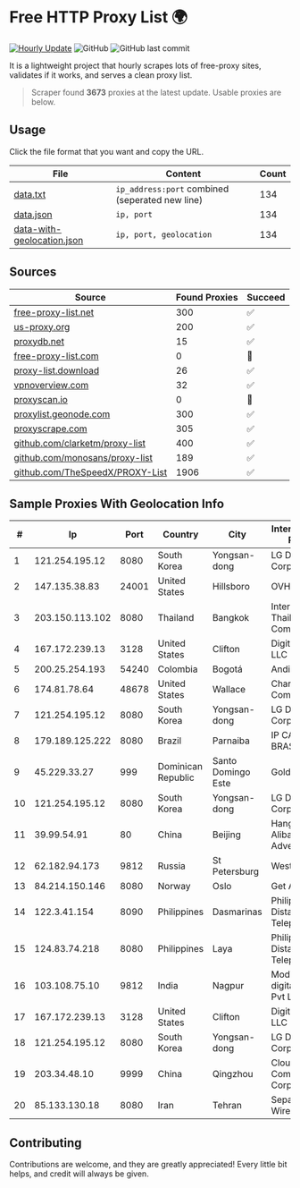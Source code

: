 
# Free HTTP Proxy List 🌍

[![Hourly Update](https://github.com/mertguvencli/http-proxy-list/actions/workflows/main.yml/badge.svg?branch=main)](https://github.com/mertguvencli/http-proxy-list/actions/workflows/main.yml)
![GitHub](https://img.shields.io/github/license/mertguvencli/http-proxy-list)
![GitHub last commit](https://img.shields.io/github/last-commit/mertguvencli/http-proxy-list)

It is a lightweight project that hourly scrapes lots of free-proxy sites, validates if it works, and serves a clean proxy list.


> Scraper found **3673** proxies at the latest update. Usable proxies are below.

## Usage

Click the file format that you want and copy the URL.


|File|Content|Count|
|----|-------|-----|
|[data.txt](https://raw.githubusercontent.com/mertguvencli/http-proxy-list/main/proxy-list/data.txt)|`ip_address:port` combined (seperated new line)|134|
|[data.json](https://raw.githubusercontent.com/mertguvencli/http-proxy-list/main/proxy-list/data.json)|`ip, port`|134|
|[data-with-geolocation.json](https://raw.githubusercontent.com/mertguvencli/http-proxy-list/main/proxy-list/data-with-geolocation.json)|`ip, port, geolocation`|134|

## Sources

|Source|Found Proxies|Succeed|
|------|-------------|-------|
|[free-proxy-list.net](https://free-proxy-list.net)|300|✅|
|[us-proxy.org](https://www.us-proxy.org)|200|✅|
|[proxydb.net](http://proxydb.net)|15|✅|
|[free-proxy-list.com](https://free-proxy-list.com/?page=&port=&type%5B%5D=http&type%5B%5D=https&up_time=0&search=Search)|0|🚫|
|[proxy-list.download](https://www.proxy-list.download/HTTP)|26|✅|
|[vpnoverview.com](https://vpnoverview.com/privacy/anonymous-browsing/free-proxy-servers)|32|✅|
|[proxyscan.io](https://www.proxyscan.io)|0|🚫|
|[proxylist.geonode.com](https://proxylist.geonode.com/api/proxy-list?limit=300&page=1&sort_by=lastChecked&sort_type=desc&protocols=http,https)|300|✅|
|[proxyscrape.com](https://api.proxyscrape.com/v2/?request=displayproxies&protocol=http&timeout=10000&country=all&ssl=all&anonymity=all)|305|✅|
|[github.com/clarketm/proxy-list](https://raw.githubusercontent.com/clarketm/proxy-list/master/proxy-list-raw.txt)|400|✅|
|[github.com/monosans/proxy-list](https://raw.githubusercontent.com/monosans/proxy-list/main/proxies/http.txt)|189|✅|
|[github.com/TheSpeedX/PROXY-List](https://raw.githubusercontent.com/TheSpeedX/PROXY-List/master/http.txt)|1906|✅|


## Sample Proxies With Geolocation Info

|#|Ip|Port|Country|City|Internet Service Provider|
|-|--|----|-------|----|-------------------------|
|1|121.254.195.12|8080|South Korea|Yongsan-dong|LG DACOM Corporation|
|2|147.135.38.83|24001|United States|Hillsboro|OVH US LLC|
|3|203.150.113.102|8080|Thailand|Bangkok|Internet Thailand Company Ltd.|
|4|167.172.239.13|3128|United States|Clifton|DigitalOcean, LLC|
|5|200.25.254.193|54240|Colombia|Bogotá|Andinet ON Line|
|6|174.81.78.64|48678|United States|Wallace|Charter Communications|
|7|121.254.195.12|8080|South Korea|Yongsan-dong|LG DACOM Corporation|
|8|179.189.125.222|8080|Brazil|Parnaiba|IP CARRIER BRASIL|
|9|45.229.33.27|999|Dominican Republic|Santo Domingo Este|Gold Data C.A.|
|10|121.254.195.12|8080|South Korea|Yongsan-dong|LG DACOM Corporation|
|11|39.99.54.91|80|China|Beijing|Hangzhou Alibaba Advertising Co|
|12|62.182.94.173|9812|Russia|St Petersburg|WestCall|
|13|84.214.150.146|8080|Norway|Oslo|Get AS|
|14|122.3.41.154|8090|Philippines|Dasmarinas|Philippine Long Distance Telephone Co.|
|15|124.83.74.218|8080|Philippines|Laya|Philippine Long Distance Telephone Co.|
|16|103.108.75.10|9812|India|Nagpur|Modi infonet digital network Pvt Ltd|
|17|167.172.239.13|3128|United States|Clifton|DigitalOcean, LLC|
|18|121.254.195.12|8080|South Korea|Yongsan-dong|LG DACOM Corporation|
|19|203.34.48.10|9999|China|Qingzhou|Cloud Computing Corporation|
|20|85.133.130.18|8080|Iran|Tehran|Sepanta Yazd Wireless|



## Contributing

Contributions are welcome, and they are greatly appreciated! Every
little bit helps, and credit will always be given.

